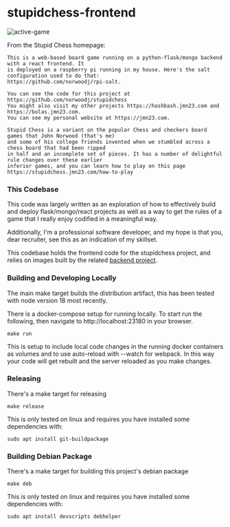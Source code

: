 # stupidchess-frontend

![active-game](board.png)

From the Stupid Chess homepage:

```
This is a web-based board game running on a python-flask/mongo backend with a react frontend. It
is deployed on a raspberry pi running in my house. Here's the salt configuration used to do that:
https://github.com/norwoodj/rpi-salt.

You can see the code for this project at https://github.com/norwoodj/stupidchess
You might also visit my other projects https://hashbash.jmn23.com and https://bolas.jmn23.com.
You can see my personal website at https://jmn23.com.

Stupid Chess is a variant on the popular Chess and checkers board games that John Norwood (that's me)
and some of his college friends invented when we stumbled across a chess board that had been ripped
in half and an incomplete set of pieces. It has a number of delightful rule changes over these earlier
inferior games, and you can learn how to play on this page
https://stupidchess.jmn23.com/how-to-play
```

### This Codebase

This code was largely written as an exploration of how to effectively build and deploy flask/mongo/react
projects as well as a way to get the rules of a game that I really enjoy codified in a meaningful way.

Additionally, I'm a professional software developer, and my hope is that you, dear recruiter, see this
as an indication of my skillset.

This codebase holds the frontend code for the stupidchess project, and relies on images built by
the related [backend project](https://github.com/norwoodj/stupidchess-backend).

### Building and Developing Locally

The main make target builds the distribution artifact, this has been tested with node version 18
most recently.

There is a docker-compose setup for running locally. To start run the following,
then navigate to http://localhost:23180 in your browser.

```
make run
```

This is setup to include local code changes in the running docker containers as volumes and to use auto-reload
with --watch for webpack. In this way your code will get rebuilt and the server
reloaded as you make changes.

### Releasing

There's a make target for releasing

```
make release
```

This is only tested on linux and requires you have installed some dependencies with:

```
sudo apt install git-buildpackage
```

### Building Debian Package

There's a make target for building this project's debian package

```
make deb
```

This is only tested on linux and requires you have installed some dependencies with:

```
sudo apt install devscripts debhelper
```
